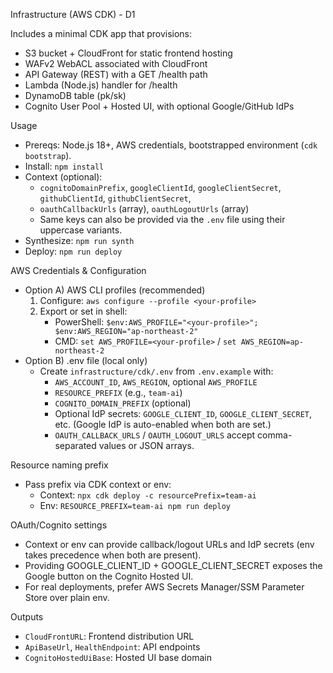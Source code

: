 Infrastructure (AWS CDK) - D1

Includes a minimal CDK app that provisions:
- S3 bucket + CloudFront for static frontend hosting
- WAFv2 WebACL associated with CloudFront
- API Gateway (REST) with a GET /health path
- Lambda (Node.js) handler for /health
- DynamoDB table (pk/sk)
- Cognito User Pool + Hosted UI, with optional Google/GitHub IdPs

Usage
- Prereqs: Node.js 18+, AWS credentials, bootstrapped environment (`cdk bootstrap`).
- Install: `npm install`
- Context (optional):
  - `cognitoDomainPrefix`, `googleClientId`, `googleClientSecret`, `githubClientId`, `githubClientSecret`,
  - `oauthCallbackUrls` (array), `oauthLogoutUrls` (array)
  - Same keys can also be provided via the `.env` file using their uppercase variants.
- Synthesize: `npm run synth`
- Deploy: `npm run deploy`

AWS Credentials & Configuration
- Option A) AWS CLI profiles (recommended)
  1. Configure: `aws configure --profile <your-profile>`
  2. Export or set in shell:
     - PowerShell: `$env:AWS_PROFILE="<your-profile>"; $env:AWS_REGION="ap-northeast-2"`
     - CMD: `set AWS_PROFILE=<your-profile>` / `set AWS_REGION=ap-northeast-2`
- Option B) .env file (local only)
  - Create `infrastructure/cdk/.env` from `.env.example` with:
    - `AWS_ACCOUNT_ID`, `AWS_REGION`, optional `AWS_PROFILE`
    - `RESOURCE_PREFIX` (e.g., `team-ai`)
    - `COGNITO_DOMAIN_PREFIX` (optional)
    - Optional IdP secrets: `GOOGLE_CLIENT_ID`, `GOOGLE_CLIENT_SECRET`, etc. (Google IdP is auto-enabled when both are set.)
    - `OAUTH_CALLBACK_URLS` / `OAUTH_LOGOUT_URLS` accept comma-separated values or JSON arrays.

Resource naming prefix
- Pass prefix via CDK context or env:
  - Context: `npx cdk deploy -c resourcePrefix=team-ai`
  - Env: `RESOURCE_PREFIX=team-ai npm run deploy`

OAuth/Cognito settings
- Context or env can provide callback/logout URLs and IdP secrets (env takes precedence when both are present).
- Providing GOOGLE_CLIENT_ID + GOOGLE_CLIENT_SECRET exposes the Google button on the Cognito Hosted UI.
- For real deployments, prefer AWS Secrets Manager/SSM Parameter Store over plain env.

Outputs
- `CloudFrontURL`: Frontend distribution URL
- `ApiBaseUrl`, `HealthEndpoint`: API endpoints
- `CognitoHostedUiBase`: Hosted UI base domain


